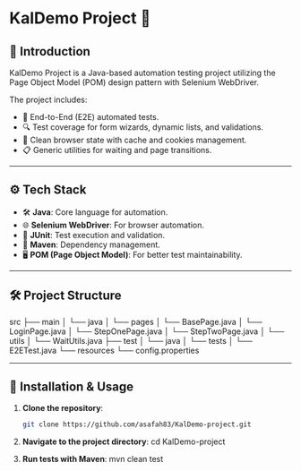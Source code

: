 # KalDemo Project 🚀

## 📖 Introduction
KalDemo Project is a Java-based automation testing project utilizing the Page Object Model (POM) design pattern with Selenium WebDriver.

The project includes:
- 🧪 End-to-End (E2E) automated tests.
- 🔍 Test coverage for form wizards, dynamic lists, and validations.
- 🧹 Clean browser state with cache and cookies management.
- 📋 Generic utilities for waiting and page transitions.

---

## ⚙️ Tech Stack
- 🛠️ **Java**: Core language for automation.
- 🌐 **Selenium WebDriver**: For browser automation.
- 🎯 **JUnit**: Test execution and validation.
- 💾 **Maven**: Dependency management.
- 🖥️ **POM (Page Object Model)**: For better test maintainability.

---

## 🛠️ Project Structure
src ├── main │ └── java │ └── pages │ └── BasePage.java │ └── LoginPage.java │ └── StepOnePage.java │ └── StepTwoPage.java │ └── utils │ └── WaitUtils.java ├── test │ └── java │ └── tests │ └── E2ETest.java └── resources └── config.properties


---

## 🚀 Installation & Usage

1. **Clone the repository**:
   ```bash
   git clone https://github.com/asafah83/KalDemo-project.git

2. **Navigate to the project directory**:
   cd KalDemo-project

3. **Run tests with Maven**:
   mvn clean test

   




